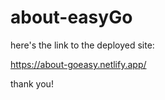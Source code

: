 # about-easyGo

here's the link to the deployed site:

https://about-goeasy.netlify.app/

thank you!
